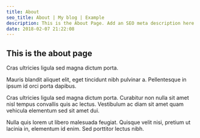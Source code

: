 ```yaml
---
title: About
seo_title: About | My blog | Example
description: This is the About Page. Add an SEO meta description here
date: 2018-02-07 21:22:08
---
```


## This is the about page

Cras ultricies ligula sed magna dictum porta.

Mauris blandit aliquet elit, eget tincidunt nibh pulvinar a. Pellentesque in ipsum id orci porta dapibus.

Cras ultricies ligula sed magna dictum porta. Curabitur non nulla sit amet nisl tempus convallis quis ac lectus. Vestibulum ac diam sit amet quam vehicula elementum sed sit amet dui.

Nulla quis lorem ut libero malesuada feugiat. Quisque velit nisi, pretium ut lacinia in, elementum id enim. Sed porttitor lectus nibh.
